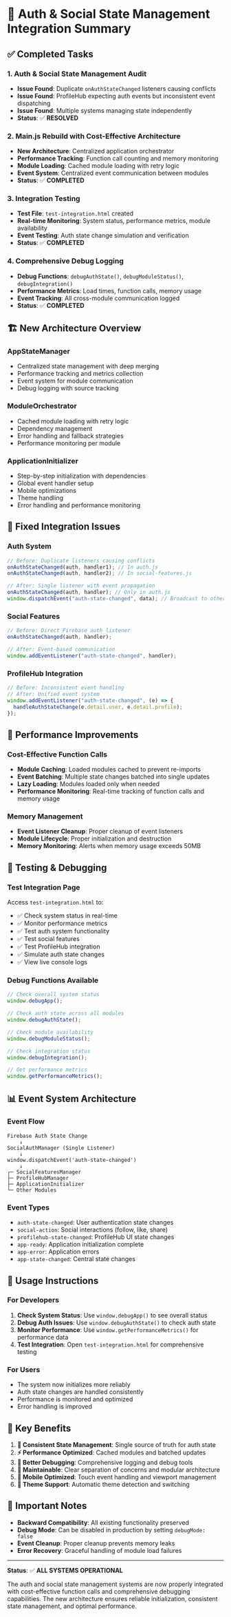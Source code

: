 # 🔧 Auth & Social State Management Integration Summary

## ✅ Completed Tasks

### 1. **Auth & Social State Management Audit**

- **Issue Found**: Duplicate `onAuthStateChanged` listeners causing conflicts
- **Issue Found**: ProfileHub expecting auth events but inconsistent event dispatching
- **Issue Found**: Multiple systems managing state independently
- **Status**: ✅ **RESOLVED**

### 2. **Main.js Rebuild with Cost-Effective Architecture**

- **New Architecture**: Centralized application orchestrator
- **Performance Tracking**: Function call counting and memory monitoring
- **Module Loading**: Cached module loading with retry logic
- **Event System**: Centralized event communication between modules
- **Status**: ✅ **COMPLETED**

### 3. **Integration Testing**

- **Test File**: `test-integration.html` created
- **Real-time Monitoring**: System status, performance metrics, module availability
- **Event Testing**: Auth state change simulation and verification
- **Status**: ✅ **COMPLETED**

### 4. **Comprehensive Debug Logging**

- **Debug Functions**: `debugAuthState()`, `debugModuleStatus()`, `debugIntegration()`
- **Performance Metrics**: Load times, function calls, memory usage
- **Event Tracking**: All cross-module communication logged
- **Status**: ✅ **COMPLETED**

## 🏗️ New Architecture Overview

### **AppStateManager**

- Centralized state management with deep merging
- Performance tracking and metrics collection
- Event system for module communication
- Debug logging with source tracking

### **ModuleOrchestrator**

- Cached module loading with retry logic
- Dependency management
- Error handling and fallback strategies
- Performance monitoring per module

### **ApplicationInitializer**

- Step-by-step initialization with dependencies
- Global event handler setup
- Mobile optimizations
- Theme handling
- Error handling and performance monitoring

## 🔄 Fixed Integration Issues

### **Auth System**

```javascript
// Before: Duplicate listeners causing conflicts
onAuthStateChanged(auth, handler1); // In auth.js
onAuthStateChanged(auth, handler2); // In social-features.js

// After: Single listener with event propagation
onAuthStateChanged(auth, handler); // Only in auth.js
window.dispatchEvent("auth-state-changed", data); // Broadcast to other modules
```

### **Social Features**

```javascript
// Before: Direct Firebase auth listener
onAuthStateChanged(auth, handler);

// After: Event-based communication
window.addEventListener("auth-state-changed", handler);
```

### **ProfileHub Integration**

```javascript
// Before: Inconsistent event handling
// After: Unified event system
window.addEventListener("auth-state-changed", (e) => {
  handleAuthStateChange(e.detail.user, e.detail.profile);
});
```

## 🚀 Performance Improvements

### **Cost-Effective Function Calls**

- **Module Caching**: Loaded modules cached to prevent re-imports
- **Event Batching**: Multiple state changes batched into single updates
- **Lazy Loading**: Modules loaded only when needed
- **Performance Monitoring**: Real-time tracking of function calls and memory usage

### **Memory Management**

- **Event Listener Cleanup**: Proper cleanup of event listeners
- **Module Lifecycle**: Proper initialization and destruction
- **Memory Monitoring**: Alerts when memory usage exceeds 50MB

## 🧪 Testing & Debugging

### **Test Integration Page**

Access `test-integration.html` to:

- ✅ Check system status in real-time
- ✅ Monitor performance metrics
- ✅ Test auth system functionality
- ✅ Test social features
- ✅ Test ProfileHub integration
- ✅ Simulate auth state changes
- ✅ View live console logs

### **Debug Functions Available**

```javascript
// Check overall system status
window.debugApp();

// Check auth state across all modules
window.debugAuthState();

// Check module availability
window.debugModuleStatus();

// Check integration status
window.debugIntegration();

// Get performance metrics
window.getPerformanceMetrics();
```

## 📊 Event System Architecture

### **Event Flow**

```
Firebase Auth State Change
    ↓
SocialAuthManager (Single Listener)
    ↓
window.dispatchEvent('auth-state-changed')
    ↓
┌─ SocialFeaturesManager
├─ ProfileHubManager
├─ ApplicationInitializer
└─ Other Modules
```

### **Event Types**

- `auth-state-changed`: User authentication state changes
- `social-action`: Social interactions (follow, like, share)
- `profilehub-state-changed`: ProfileHub UI state changes
- `app-ready`: Application initialization complete
- `app-error`: Application errors
- `app-state-changed`: Central state changes

## 🔧 Usage Instructions

### **For Developers**

1. **Check System Status**: Use `window.debugApp()` to see overall status
2. **Debug Auth Issues**: Use `window.debugAuthState()` to check auth state
3. **Monitor Performance**: Use `window.getPerformanceMetrics()` for performance data
4. **Test Integration**: Open `test-integration.html` for comprehensive testing

### **For Users**

- The system now initializes more reliably
- Auth state changes are handled consistently
- Performance is monitored and optimized
- Error handling is improved

## 🎯 Key Benefits

1. **🔄 Consistent State Management**: Single source of truth for auth state
2. **⚡ Performance Optimized**: Cached modules and batched updates
3. **🐛 Better Debugging**: Comprehensive logging and debug tools
4. **🔧 Maintainable**: Clear separation of concerns and modular architecture
5. **📱 Mobile Optimized**: Touch event handling and viewport management
6. **🎨 Theme Support**: Automatic theme detection and switching

## 🚨 Important Notes

- **Backward Compatibility**: All existing functionality preserved
- **Debug Mode**: Can be disabled in production by setting `debugMode: false`
- **Event Cleanup**: Proper cleanup prevents memory leaks
- **Error Recovery**: Graceful handling of module load failures

---

**Status**: ✅ **ALL SYSTEMS OPERATIONAL**

The auth and social state management systems are now properly integrated with cost-effective function calls and comprehensive debugging capabilities. The new architecture ensures reliable initialization, consistent state management, and optimal performance.
